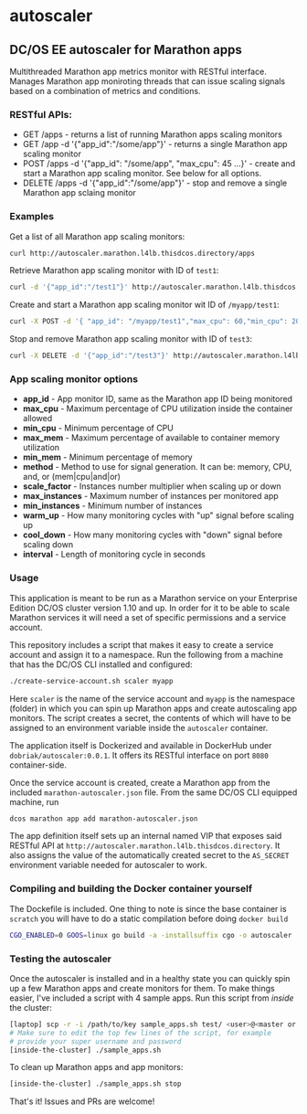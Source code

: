 # autoscaler

## DC/OS EE autoscaler for Marathon apps

Multithreaded Marathon app metrics monitor with RESTful interface.
Manages Marathon app moniroting threads that can issue scaling signals based on a combination of metrics and conditions.

### RESTful APIs:

* GET /apps - returns a list of running Marathon apps scaling monitors
* GET /app  -d '{"app_id":"/some/app"}' - returns a single Marathon app scaling monitor
* POST /apps -d '{"app_id": "/some/app", "max_cpu": 45 ...}' - create and start a Marathon app scaling monitor. See below for all options.
* DELETE /apps -d '{"app_id":"/some/app"}' - stop and remove a single Marathon app sclaing monitor

### Examples

Get a list of all Marathon app scaling monitors:
``` bash
curl http://autoscaler.marathon.l4lb.thisdcos.directory/apps
```

Retrieve Marathon app scaling monitor with ID of ```test1```:
``` bash
curl -d '{"app_id":"/test1"}' http://autoscaler.marathon.l4lb.thisdcos.directory/app
```

Create and start a Marathon app scaling monitor wit ID of ```/myapp/test1```:
```bash
curl -X POST -d '{ "app_id": "/myapp/test1","max_cpu": 60,"min_cpu": 20,"max_mem": 90,"min_mem": 5,"method": "cpu","scale_factor": 1,"max_instances": 6,"min_instances": 2,"warm_up": 3,"cool_down": 3,"interval": 181}' http://autoscaler.marathon.l4lb.thisdcos.directory/apps
```

Stop and remove Marathon app scaling monitor with ID of ```test3```:
```bash
curl -X DELETE -d '{"app_id":"/test3"}' http://autoscaler.marathon.l4lb.thisdcos.directory/apps
```

### App scaling monitor options
* **app_id** - App monitor ID, same as the Marathon app ID being monitored
* **max_cpu** - Maximum percentage of CPU utilization inside the container allowed
* **min_cpu** - Minimum percentage of CPU
* **max_mem** - Maximum percentage of available to container memory utilization
* **min_mem** - Minimum percentage of memory
* **method** - Method to use for signal generation. It can be: memory, CPU, and, or (mem|cpu|and|or)
* **scale_factor** - Instances number multiplier when scaling up or down
* **max_instances** - Maximum number of instances per monitored app
* **min_instances** - Minimum number of instances
* **warm_up** - How many monitoring cycles with "up" signal before scaling up
* **cool_down** - How many monitoring cycles with "down" signal before scaling down
* **interval** - Length of monitoring cycle in seconds

### Usage
This application is meant to be run as a Marathon service on your Enterprise Edition DC/OS cluster version 1.10 and up. In order for it to be able to scale Marathon services it will need a set of specific permissions and a service account. 

This repository includes a script that makes it easy to create a service account and assign it to a namespace. Run the following from a machine that has the DC/OS CLI installed and configured:

``` bash
./create-service-account.sh scaler myapp
```

Here ```scaler``` is the name of the service account and ```myapp``` is the namespace (folder) in which you can spin up Marathon apps and create autoscaling app monitors. The script creates a secret, the contents of which will have to be assigned to an environment variable inside the ```autoscaler``` container.

The application itself is Dockerized and available in DockerHub under ```dobriak/autoscaler:0.0.1```. It offers its RESTful interface on port ```8080``` container-side.

Once the service account is created, create a Marathon app from the included ```marathon-autoscaler.json``` file. From the same DC/OS CLI equipped machine, run

``` bash
dcos marathon app add marathon-autoscaler.json
```

The app definition itself sets up an internal named VIP that exposes said RESTful API at ```http://autoscaler.marathon.l4lb.thisdcos.directory```. It also assigns the value of the automatically created secret to the ```AS_SECRET``` environment variable needed for autoscaler to work.

### Compiling and building the Docker container yourself

The Dockefile is included. One thing to note is since the base container is ```scratch``` you will have to do a static compilation before doing ```docker build```

``` bash
CGO_ENABLED=0 GOOS=linux go build -a -installsuffix cgo -o autoscaler .
```

### Testing the autoscaler

Once the autoscaler is installed and in a healthy state you can quickly spin up a few Marathon apps and create monitors for them. To make things easier, I've included a script with 4 sample apps. Run this script from _inside_ the cluster:

``` bash
[laptop] scp -r -i /path/to/key sample_apps.sh test/ <user>@<master or node ip>:
# Make sure to edit the top few lines of the script, for example
# provide your super username and password
[inside-the-cluster] ./sample_apps.sh
```

To clean up Marathon apps and app monitors:

``` bash
[inside-the-cluster] ./sample_apps.sh stop
```

That's it!
Issues and PRs are welcome!


